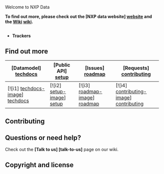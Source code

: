 

Welcome to NXP Data



**To find out more, please check out the [NXP data website] [website] and the [Wiki] [wiki].**

## 



* **Trackers** 




## Find out more

| **[Datamodel] [techdocs]**     | **[Public API] [setup]**     | **[Issues] [roadmap]**           | **[Requests] [contributing]**           |
|-------------------------------------|-------------------------------|-----------------------------------|---------------------------------------------|
| [![i1] [techdocs-image]] [techdocs] | [![i2] [setup-image]] [setup] | [![i3] [roadmap-image]] [roadmap] | [![i4] [contributing-image]] [contributing] |

## Contributing



## Questions or need help?

Check out the **[Talk to us] [talk-to-us]** page on our wiki.

## Copyright and license


[website]: http://data.nxp.com
[wiki]: https://github.com/NXPdata/NXPdata/wiki

[techdocs-image]: https://d3i6fms1cm1j0i.cloudfront.net/github/images/techdocs.png
[setup-image]: https://d3i6fms1cm1j0i.cloudfront.net/github/images/setup.png
[roadmap-image]: https://d3i6fms1cm1j0i.cloudfront.net/github/images/roadmap.png
[contributing-image]: https://d3i6fms1cm1j0i.cloudfront.net/github/images/contributing.png

[techdocs]: https://github.com/NXPdata/NXPdata/wiki/techdocs
[setup]: https://github.com/NXPdata/NXPdata/issues
[roadmap]: https://github.com/NXPdata/NXPdata/wiki/roadmap
[contributing]: https://github.com/NXPdata/NXPdata/wiki/Contributing

